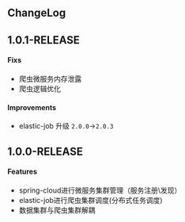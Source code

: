 ChangeLog
-----

1.0.1-RELEASE
----
#### Fixs
 * 爬虫微服务内存泄露
 * 爬虫逻辑优化

#### Improvements
 * elastic-job 升级 `2.0.0`->`2.0.3`

1.0.0-RELEASE
----
#### Features
 * spring-cloud进行微服务集群管理（服务注册\发现）
 * elastic-job进行爬虫集群调度(分布式任务调度)
 * 数据集群与爬虫集群解耦